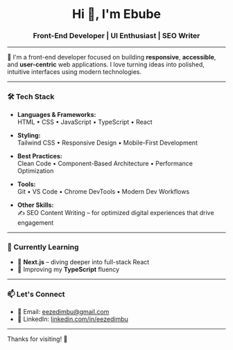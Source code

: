 <h1 align="center">Hi 👋, I'm Ebube</h1>
<h3 align="center">Front-End Developer | UI Enthusiast | SEO Writer</h3>

---

🌱 I'm a front-end developer focused on building **responsive**, **accessible**, and **user-centric** web applications. I love turning ideas into polished, intuitive interfaces using modern technologies.

---

### 🛠️ Tech Stack

- **Languages & Frameworks:**  
  HTML • CSS • JavaScript • TypeScript • React

- **Styling:**  
  Tailwind CSS • Responsive Design • Mobile-First Development

- **Best Practices:**  
  Clean Code • Component-Based Architecture • Performance Optimization

- **Tools:**  
  Git • VS Code • Chrome DevTools • Modern Dev Workflows

- **Other Skills:**  
  ✍️ SEO Content Writing – for optimized digital experiences that drive engagement

---

### 🚀 Currently Learning

- 📘 **Next.js** – diving deeper into full-stack React
- 🔧 Improving my **TypeScript** fluency

---

### 📫 Let's Connect

- 📧 Email: [eezedimbu@gmail.com](mailto:eezedimbu@gmail.com)
- 💼 LinkedIn: [linkedin.com/in/eezedimbu](https://linkedin.com/in/eezedimbu)

---

Thanks for visiting! 🙌
